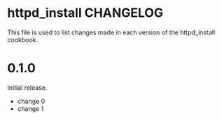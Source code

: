 # httpd_install CHANGELOG

This file is used to list changes made in each version of the httpd_install cookbook.

# 0.1.0

Initial release.

- change 0
- change 1

